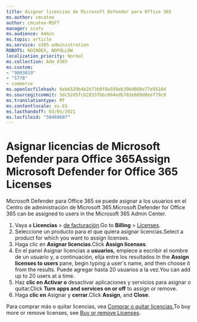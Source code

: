 ```yaml
---
title: Asignar licencias de Microsoft Defender para Office 365
ms.author: cmcatee
author: cmcatee-MSFT
manager: scotv
ms.audience: Admin
ms.topic: article
ms.service: o365-administration
ROBOTS: NOINDEX, NOFOLLOW
localization_priority: Normal
ms.collection: Adm_O365
ms.custom:
- "9003019"
- "5778"
- commerce
ms.openlocfilehash: 6eb6529b4b2b73b0f8a599eb396d088e77e9516d
ms.sourcegitcommit: 5dc52d5fcb2833fbbc064edb783e609d8eef79c0
ms.translationtype: MT
ms.contentlocale: es-ES
ms.lasthandoff: 03/05/2021
ms.locfileid: "50469607"
---
```

# <a name="assign-microsoft-defender-for-office-365-licenses"></a><span data-ttu-id="49ae3-102">Asignar licencias de Microsoft Defender para Office 365</span><span class="sxs-lookup"><span data-stu-id="49ae3-102">Assign Microsoft Defender for Office 365 Licenses</span></span>

<span data-ttu-id="49ae3-103">Microsoft Defender para Office 365 se puede asignar a los usuarios en el Centro de administración de Microsoft 365.</span><span class="sxs-lookup"><span data-stu-id="49ae3-103">Microsoft Defender for Office 365 can be assigned to users in the Microsoft 365 Admin Center.</span></span>

1. <span data-ttu-id="49ae3-104">Vaya a **Licencias**  >  [de facturación](https://go.microsoft.com/fwlink/p/?linkid=842264).</span><span class="sxs-lookup"><span data-stu-id="49ae3-104">Go to **Billing** > [Licenses](https://go.microsoft.com/fwlink/p/?linkid=842264).</span></span>
2. <span data-ttu-id="49ae3-105">Seleccione un producto para el que quiera asignar licencias.</span><span class="sxs-lookup"><span data-stu-id="49ae3-105">Select a product for which you want to assign licenses.</span></span>
3. <span data-ttu-id="49ae3-106">Haga clic en **Asignar licencias**.</span><span class="sxs-lookup"><span data-stu-id="49ae3-106">Click **Assign licenses**.</span></span>
4. <span data-ttu-id="49ae3-107">En el panel Asignar licencias a **usuarios,**  empiece a escribir el nombre de un usuario y, a continuación, elija entre los resultados.</span><span class="sxs-lookup"><span data-stu-id="49ae3-107">In the **Assign licenses to users**  pane, begin typing a user's name, and then choose it from the results.</span></span> <span data-ttu-id="49ae3-108">Puede agregar hasta 20 usuarios a la vez.</span><span class="sxs-lookup"><span data-stu-id="49ae3-108">You can add up to 20 users at a time.</span></span>
5. <span data-ttu-id="49ae3-109">Haz **clic en Activar o**  desactivar aplicaciones y servicios para asignar o quitar.</span><span class="sxs-lookup"><span data-stu-id="49ae3-109">Click **Turn apps and services on or off**  to assign or remove.</span></span>
6. <span data-ttu-id="49ae3-110">Haga **clic en** Asignar y  **cerrar**.</span><span class="sxs-lookup"><span data-stu-id="49ae3-110">Click **Assign**, and  **Close**.</span></span>

<span data-ttu-id="49ae3-111">Para comprar más o quitar licencias, vea [Comprar o quitar licencias.](https://docs.microsoft.com/microsoft-365/commerce/licenses/buy-licenses#buy-or-remove-licenses-for-your-business-subscription)</span><span class="sxs-lookup"><span data-stu-id="49ae3-111">To buy more or remove licenses, see [Buy or remove Licenses](https://docs.microsoft.com/microsoft-365/commerce/licenses/buy-licenses#buy-or-remove-licenses-for-your-business-subscription).</span></span>